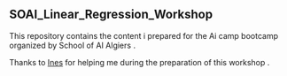 ## SOAI_Linear_Regression_Workshop
This repository contains the content i prepared for the Ai camp bootcamp organized by School of AI Algiers .

Thanks to [Ines](https://github.com/nousssss) for helping me during the preparation of this workshop .
